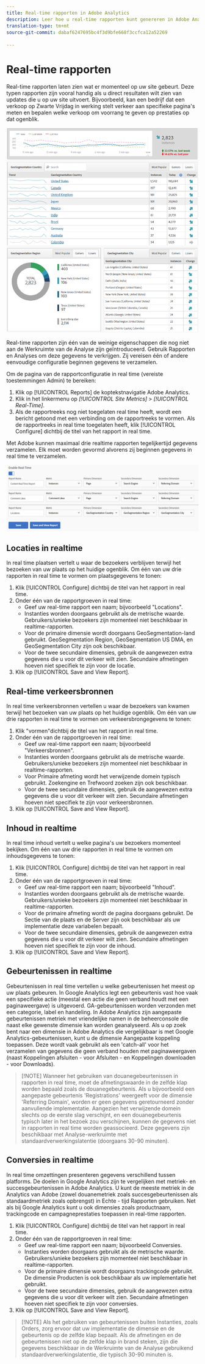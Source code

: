 ```yaml
---
title: Real-time rapporten in Adobe Analytics
description: Leer hoe u real-time rapporten kunt genereren in Adobe Analytics, gericht op gebruikers die meer vertrouwd zijn met Google Analytics.
translation-type: tm+mt
source-git-commit: dabaf6247695bc4f3d9bfe668f3ccfca12a52269

---
```



# Real-time rapporten

Real-time rapporten laten zien wat er momenteel op uw site gebeurt. Deze typen rapporten zijn vooral handig als u direct resultaten wilt zien van updates die u op uw site uitvoert. Bijvoorbeeld, kan een bedrijf dat een verkoop op Zwarte Vrijdag in werking stelt verkeer aan specifieke pagina&#39;s meten en bepalen welke verkoop om voorrang te geven op prestaties op dat ogenblik.

![Rapport in realtime](/help/technotes/ga-to-aa/assets/realtime.png)

Real-time rapporten zijn één van de weinige eigenschappen die nog niet aan de Werkruimte van de Analyse zijn geïntroduceerd. Gebruik Rapporten en Analyses om deze gegevens te verkrijgen. Zij vereisen één of andere eenvoudige configuratie beginnen gegevens te verzamelen.

Om de pagina van de rapportconfiguratie in real time (vereiste toestemmingen Admin) te bereiken:

1. Klik op [!UICONTROL Reports] de koptekstnavigatie Adobe Analytics.
2. Klik in het linkermenu op *[!UICONTROL Site Metrics]* > *[!UICONTROL Real-Time]*.
3. Als de rapportreeks nog niet toegelaten real time heeft, wordt een bericht getoond met een verbinding om de rapportreeks te vormen. Als de rapportreeks in real time toegelaten heeft, klik [!UICONTROL Configure] dichtbij de titel van het rapport in real time.

Met Adobe kunnen maximaal drie realtime rapporten tegelijkertijd gegevens verzamelen. Elk moet worden gevormd alvorens zij beginnen gegevens in real time te verzamelen.

![Real-time rapportconfiguratie](/help/technotes/ga-to-aa/assets/realtime_config.png)

## Locaties in realtime

In real time plaatsen vertelt u waar de bezoekers verblijven terwijl het bezoeken van uw plaats op het huidige ogenblik. Om één van uw drie rapporten in real time te vormen om plaatsgegevens te tonen:

1. Klik [!UICONTROL Configure] dichtbij de titel van het rapport in real time.
2. Onder één van de rapportgroeven in real time:
   * Geef uw real-time rapport een naam; bijvoorbeeld &quot;Locations&quot;.
   * Instanties worden doorgaans gebruikt als de metrische waarde. Gebruikers/unieke bezoekers zijn momenteel niet beschikbaar in realtime-rapporten.
   * Voor de primaire dimensie wordt doorgaans GeoSegmentation-land gebruikt. GeoSegmentation Region, GeoSegmentation US DMA, en GeoSegmentation City zijn ook beschikbaar.
   * Voor de twee secundaire dimensies, gebruik de aangewezen extra gegevens die u voor dit verkeer wilt zien. Secundaire afmetingen hoeven niet specifiek te zijn voor de locatie.
3. Klik op [!UICONTROL Save and View Report].

## Real-time verkeersbronnen

In real time verkeersbronnen vertellen u waar de bezoekers van kwamen terwijl het bezoeken van uw plaats op het huidige ogenblik. Om één van uw drie rapporten in real time te vormen om verkeersbrongegevens te tonen:

1. Klik &quot;vormen&quot;dichtbij de titel van het rapport in real time.
2. Onder één van de rapportgroeven in real time:
   * Geef uw real-time rapport een naam; bijvoorbeeld &quot;Verkeersbronnen&quot;.
   * Instanties worden doorgaans gebruikt als de metrische waarde. Gebruikers/unieke bezoekers zijn momenteel niet beschikbaar in realtime-rapporten.
   * Voor Primaire afmeting wordt het verwijzende domein typisch gebruikt. Zoekengine en Trefwoord zoeken zijn ook beschikbaar.
   * Voor de twee secundaire dimensies, gebruik de aangewezen extra gegevens die u voor dit verkeer wilt zien. Secundaire afmetingen hoeven niet specifiek te zijn voor verkeersbronnen.
3. Klik op [!UICONTROL Save and View Report].

## Inhoud in realtime

In real time inhoud vertelt u welke pagina&#39;s uw bezoekers momenteel bekijken. Om één van uw drie rapporten in real time te vormen om inhoudsgegevens te tonen:

1. Klik [!UICONTROL Configure] dichtbij de titel van het rapport in real time.
2. Onder één van de rapportgroeven in real time:
   * Geef uw real-time rapport een naam; bijvoorbeeld &quot;Inhoud&quot;.
   * Instanties worden doorgaans gebruikt als de metrische waarde. Gebruikers/unieke bezoekers zijn momenteel niet beschikbaar in realtime-rapporten.
   * Voor de primaire afmeting wordt de pagina doorgaans gebruikt. De Sectie van de plaats en de Server zijn ook beschikbaar als uw implementatie deze variabelen bepaalt.
   * Voor de twee secundaire dimensies, gebruik de aangewezen extra gegevens die u voor dit verkeer wilt zien. Secundaire afmetingen hoeven niet specifiek te zijn voor de inhoud.
3. Klik op [!UICONTROL Save and View Report].

## Gebeurtenissen in realtime

Gebeurtenissen in real time vertellen u welke gebeurtenissen het meest op uw plaats gebeuren. In Google Analytics legt een gebeurtenis vast hoe vaak een specifieke actie (meestal een actie die geen verband houdt met een paginaweergave) is uitgevoerd. GA-gebeurtenissen worden verzonden met een categorie, label en handeling. In Adobe Analytics zijn aangepaste gebeurtenissen metriek met vriendelijke namen in de beheerconsole die naast elke gewenste dimensie kan worden geanalyseerd. Als u op zoek bent naar een dimensie in Adobe Analytics die vergelijkbaar is met Google Analytics-gebeurtenissen, kunt u de dimensie Aangepaste koppeling toepassen. Deze wordt vaak gebruikt als een &#39;catch-all&#39; voor het verzamelen van gegevens die geen verband houden met paginaweergaven (naast Koppelingen afsluiten - voor Afsluiten - en Koppelingen downloaden - voor Downloads).

>[!NOTE] Wanneer het gebruiken van douanegebeurtenissen in rapporten in real time, moet de afmetingswaarde in de zelfde klap worden bepaald zoals de douanegebeurtenis. Als u bijvoorbeeld een aangepaste gebeurtenis &#39;Registrations&#39; weergeeft voor de dimensie &#39;Referring Domain&#39;, worden er geen gegevens geretourneerd zonder aanvullende implementatie. Aangezien het verwijzende domein slechts op de eerste slag verschijnt, en een douanegebeurtenis typisch later in het bezoek zou verschijnen, kunnen de gegevens niet in rapporten in real time worden geassocieerd. Deze gegevens zijn beschikbaar met Analyse-werkruimte met standaardverwerkingslatentie (doorgaans 30-90 minuten).

## Conversies in realtime

In real time omzettingen presenteren gegevens verschillend tussen platforms. De doelen in Google Analytics zijn te vergelijken met metriek- en succesgebeurtenissen in Adobe Analytics. U kunt de meeste metriek in de Analytics van Adobe (zowel douanemetriek zoals succesgebeurtenissen als standaardmetriek zoals opbrengst) in Echte - tijd Rapporten gebruiken. Net als bij Google Analytics kunt u ook dimensies zoals productnaam, trackingcode en campagneprestaties toepassen in real-time rapporten.

1. Klik [!UICONTROL Configure] dichtbij de titel van het rapport in real time.
2. Onder één van de rapportgroeven in real time:
   * Geef uw real-time rapport een naam; bijvoorbeeld Conversies.
   * Instanties worden doorgaans gebruikt als de metrische waarde. Gebruikers/unieke bezoekers zijn momenteel niet beschikbaar in realtime-rapporten.
   * Voor de primaire dimensie wordt doorgaans trackingcode gebruikt. De dimensie Producten is ook beschikbaar als uw implementatie het gebruikt.
   * Voor de twee secundaire dimensies, gebruik de aangewezen extra gegevens die u voor dit verkeer wilt zien. Secundaire afmetingen hoeven niet specifiek te zijn voor conversies.
3. Klik op [!UICONTROL Save and View Report].

>[!NOTE] Als het gebruiken van gebeurtenissen buiten Instanties, zoals Orders, zorg ervoor dat uw implementatie de dimensie en de gebeurtenis op de zelfde klap bepaalt. Als de afmetingen en de gebeurtenissen niet op de zelfde klap in brand steken, zijn die gegevens beschikbaar in de Werkruimte van de Analyse gebruikend standaardverwerkingslatentie, die typisch 30-90 minuten is.

